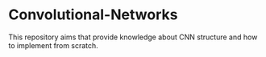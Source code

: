 # Convolutional-Networks

This repository aims that provide knowledge about CNN structure and how to implement from scratch.
